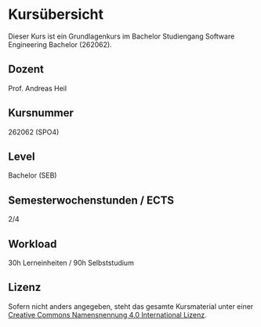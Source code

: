 # Kursübersicht

Dieser Kurs ist ein Grundlagenkurs im Bachelor Studiengang Software Engineering Bachelor (262062). 

## Dozent 
Prof. Andreas Heil

## Kursnummer 

262062 (SPO4)

## Level

Bachelor (SEB)

## Semesterwochenstunden / ECTS 

2/4

## Workload

30h Lerneinheiten / 90h Selbststudium

## Lizenz 

Sofern nicht anders angegeben, steht das gesamte Kursmaterial unter einer
 [Creative Commons Namensnennung 4.0 International Lizenz](https://creativecommons.org/licenses/by/4.0/). 